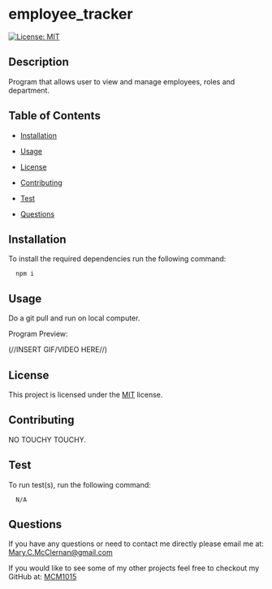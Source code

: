 # employee_tracker

  [![License: MIT](https://img.shields.io/badge/License-MIT-yellow.svg)](https://opensource.org/licenses/MIT)

  ## Description
  Program that allows user to view and manage employees, roles and department.
  
  ## Table of Contents
  - [Installation](#Installation)
  
  - [Usage](#Usage)
  
  - [License](#License)
  
  - [Contributing](#Contributing)
  
  - [Test](#Test)
  
  - [Questions](#Questions)
  
  ## Installation
  To install the required dependencies run the following command:
  
      npm i
      
  ## Usage
  Do a git pull and run on local computer.

  Program Preview: 

  (//INSERT GIF/VIDEO HERE//)
  
  ## License 
  This project is licensed under the [MIT](https://opensource.org/licenses/MIT) license.
  
  ## Contributing
  NO TOUCHY TOUCHY.
  
  ## Test
  To run test(s), run the following command:
  
      N/A
  
  ## Questions
  If you have any questions or need to contact me directly please email me at:
  <Mary.C.McClernan@gmail.com>
  
  If you would like to see some of my other projects feel free to checkout my GitHub at:
  [MCM1015](https://github.com/MCM1015)
  